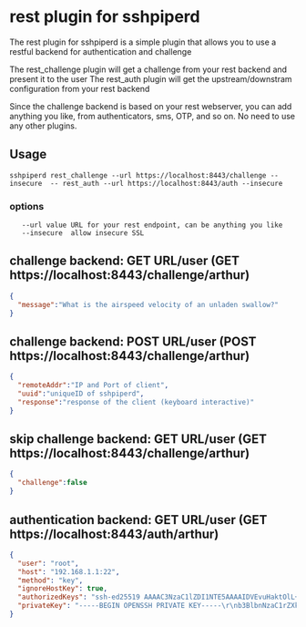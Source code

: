 # rest plugin for sshpiperd

The rest plugin for sshpiperd is a simple plugin that allows you to use a restful backend for authentication and challenge

The rest_challenge plugin will get a challenge from your rest backend and present it to the user
The rest_auth plugin will get the upstream/downstram configuration from your rest backend

Since the challenge backend is based on your rest webserver, you can add anything you like, from authenticators, sms, OTP, and so on. No need to use any other plugins.

## Usage

```
sshpiperd rest_challenge --url https://localhost:8443/challenge --insecure  -- rest_auth --url https://localhost:8443/auth --insecure
```

### options

```
   --url value URL for your rest endpoint, can be anything you like
   --insecure  allow insecure SSL
```

## challenge backend: GET URL/user (GET https://localhost:8443/challenge/arthur)

```json
{
  "message":"What is the airspeed velocity of an unladen swallow?"
}
```

## challenge backend: POST URL/user (POST https://localhost:8443/challenge/arthur)

```json
{
  "remoteAddr":"IP and Port of client",
  "uuid":"uniqueID of sshpiperd",
  "response":"response of the client (keyboard interactive)"
}
```

## skip challenge backend: GET URL/user (GET https://localhost:8443/challenge/arthur)

```json
{
  "challenge":false
}
```

## authentication backend: GET URL/user (GET https://localhost:8443/auth/arthur)

```json
{
  "user": "root",
  "host": "192.168.1.1:22",
  "method": "key",
  "ignoreHostKey": true,
  "authorizedKeys": "ssh-ed25519 AAAAC3NzaC1lZDI1NTE5AAAAIDVEvuHaktOlL+GpF+JUlcX9N2f1b36moKkck7eV8Kgj root@c8e26162952a",
  "privateKey": "-----BEGIN OPENSSH PRIVATE KEY-----\r\nb3BlbnNzaC1rZXktdjEAAAAABG5vbmUAAAAEbm9uZQAAAAAAAAABAAAAMwAAAAtzc2gtZW\r\nQyNTUxOQAAACDacsBgzwtW0WBIVrE/ZVWFr2w2287w1MoVJMueJgog1gAAAJjLTCf6y0wn\r\n+gAAAAtzc2gtZWQyNTUxOQAAACDacsBgzwtW0WBIVrE/ZVWFr2w2287w1MoVJMueJgog1g\r\nAAAEA7WWWE4AN6UIrkjbKa51tyuBNunmGc6W1IhUH0fQ/pz9pywGDPC1bRYEhWsT9lVYWv\r\nbDbbzvDUyhUky54mCiDWAAAAEXJvb3RAODhiNTBkOGM2MDc3AQIDBA==\r\n-----END OPENSSH PRIVATE KEY-----"
}
```